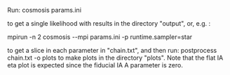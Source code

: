 Run:
cosmosis params.ini

to get a single likelihood with results in the directory "output",
or, e.g. :

mpirun -n 2 cosmosis --mpi params.ini -p runtime.sampler=star

to get a slice in each parameter in "chain.txt", and then run:
postprocess chain.txt -o plots
to make plots in the directory "plots".  Note that the flat IA eta plot
is expected since the fiducial IA A parameter is zero.